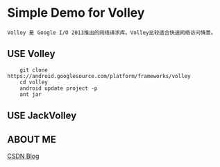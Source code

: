 # Simple Demo for Volley

    Volley 是 Google I/O 2013推出的网络请求库。Volley比较适合快速网络访问情景。


## USE Volley

```
    git clone https://android.googlesource.com/platform/frameworks/volley
    cd volley
    android update project -p
    ant jar

```


## USE JackVolley




## ABOUT ME

[CSDN Blog](http://blog.csdn.net/crazy1235)


